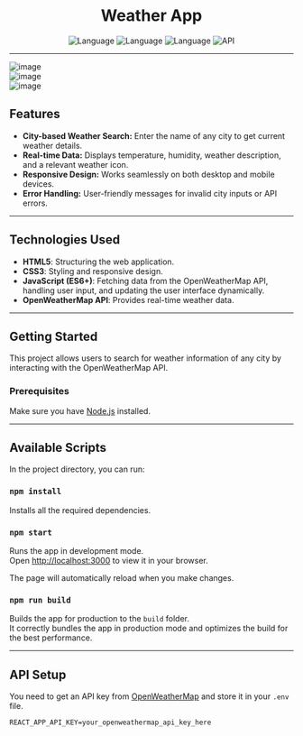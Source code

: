 <h1 align="center">Weather App</h1>

<p align="center">
  <img alt="Language" src="https://img.shields.io/badge/HTML5-E34F26?style=for-the-badge&logo=html5&logoColor=white"/>
  <img alt="Language" src="https://img.shields.io/badge/CSS3-1572B6?style=for-the-badge&logo=css3&logoColor=white"/>
  <img alt="Language" src="https://img.shields.io/badge/JavaScript-F7DF1E?style=for-the-badge&logo=javascript&logoColor=black"/>
  <img alt="API" src="https://img.shields.io/badge/OpenWeatherMap%20API-4682B4?style=for-the-badge&logo=openweathermap&logoColor=white"/>
</p>

---
![image](https://github.com/user-attachments/assets/66baf31d-9a93-40f9-8ba4-f32547b6a241)
</br>
![image](https://github.com/user-attachments/assets/0fcd4749-22b7-4d54-bea9-a948c5ad7f92)
</br>
![image](https://github.com/user-attachments/assets/b400b925-2b30-4b8d-85cc-94bda9dd9d61)




## Features

- **City-based Weather Search:** Enter the name of any city to get current weather details.
- **Real-time Data:** Displays temperature, humidity, weather description, and a relevant weather icon.
- **Responsive Design:** Works seamlessly on both desktop and mobile devices.
- **Error Handling:** User-friendly messages for invalid city inputs or API errors.

---

## Technologies Used

- **HTML5**: Structuring the web application.
- **CSS3**: Styling and responsive design.
- **JavaScript (ES6+)**: Fetching data from the OpenWeatherMap API, handling user input, and updating the user interface dynamically.
- **OpenWeatherMap API**: Provides real-time weather data.
  


---

## Getting Started

This project allows users to search for weather information of any city by interacting with the OpenWeatherMap API.

### Prerequisites

Make sure you have [Node.js](https://nodejs.org/) installed.

---

## Available Scripts

In the project directory, you can run:

### `npm install`

Installs all the required dependencies.

### `npm start`

Runs the app in development mode.\
Open [http://localhost:3000](http://localhost:3000) to view it in your browser.

The page will automatically reload when you make changes.

### `npm run build`

Builds the app for production to the `build` folder.\
It correctly bundles the app in production mode and optimizes the build for the best performance.

---

## API Setup

You need to get an API key from [OpenWeatherMap](https://openweathermap.org/api) and store it in your `.env` file.

```env
REACT_APP_API_KEY=your_openweathermap_api_key_here



